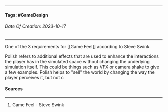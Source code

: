 __________________________________________________________________________
#### **Tags:** #GameDesign 
###### *Date Of Creation: 2023-10-17*
__________________________________________________________________________

One of the 3 requirements for [[Game Feel]] according to Steve Swink. 

Polish refers to additional effects that are used to enhance the interactions the player has in the simulated space without changing the underlying simulation itself. This could be things such as VFX or camera shake to give a few examples. Polish helps to "sell" the world by changing the way the player perceives it, but not c
#### Sources
__________________________________________________________________________
1. Game Feel - Steve Swink